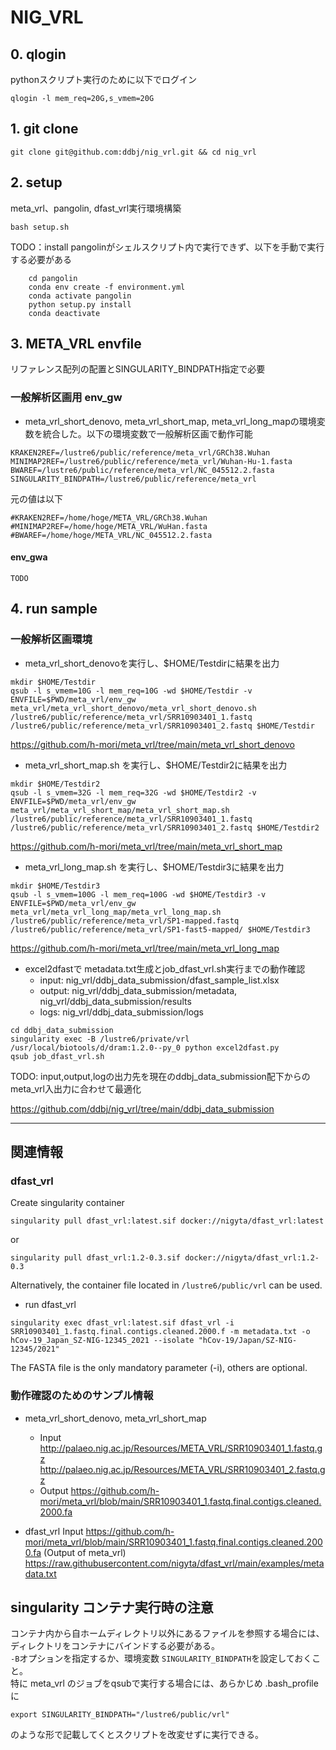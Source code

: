 # NIG_VRL

## 0. qlogin

pythonスクリプト実行のために以下でログイン
```
qlogin -l mem_req=20G,s_vmem=20G
```

## 1. git clone

```
git clone git@github.com:ddbj/nig_vrl.git && cd nig_vrl
```

## 2. setup 

meta_vrl、pangolin, dfast_vrl実行環境構築
```
bash setup.sh
```

TODO：install pangolinがシェルスクリプト内で実行できず、以下を手動で実行する必要がある
```
    cd pangolin
    conda env create -f environment.yml
    conda activate pangolin
    python setup.py install
    conda deactivate
```

## 3. META_VRL envfile
リファレンス配列の配置とSINGULARITY_BINDPATH指定で必要

### 一般解析区画用 env_gw
* meta_vrl_short_denovo, meta_vrl_short_map, meta_vrl_long_mapの環境変数を統合した。以下の環境変数で一般解析区画で動作可能
```
KRAKEN2REF=/lustre6/public/reference/meta_vrl/GRCh38.Wuhan
MINIMAP2REF=/lustre6/public/reference/meta_vrl/Wuhan-Hu-1.fasta
BWAREF=/lustre6/public/reference/meta_vrl/NC_045512.2.fasta
SINGULARITY_BINDPATH=/lustre6/public/reference/meta_vrl
```
元の値は以下
```
#KRAKEN2REF=/home/hoge/META_VRL/GRCh38.Wuhan
#MINIMAP2REF=/home/hoge/META_VRL/WuHan.fasta
#BWAREF=/home/hoge/META_VRL/NC_045512.2.fasta
```

####  env_gwa
```
TODO
```

## 4. run sample 

### 一般解析区画環境

* meta_vrl_short_denovoを実行し、$HOME/Testdirに結果を出力

```
mkdir $HOME/Testdir
qsub -l s_vmem=10G -l mem_req=10G -wd $HOME/Testdir -v ENVFILE=$PWD/meta_vrl/env_gw meta_vrl/meta_vrl_short_denovo/meta_vrl_short_denovo.sh /lustre6/public/reference/meta_vrl/SRR10903401_1.fastq /lustre6/public/reference/meta_vrl/SRR10903401_2.fastq $HOME/Testdir
```

https://github.com/h-mori/meta_vrl/tree/main/meta_vrl_short_denovo

* meta_vrl_short_map.sh を実行し、$HOME/Testdir2に結果を出力

```
mkdir $HOME/Testdir2
qsub -l s_vmem=32G -l mem_req=32G -wd $HOME/Testdir2 -v ENVFILE=$PWD/meta_vrl/env_gw meta_vrl/meta_vrl_short_map/meta_vrl_short_map.sh /lustre6/public/reference/meta_vrl/SRR10903401_1.fastq /lustre6/public/reference/meta_vrl/SRR10903401_2.fastq $HOME/Testdir2
```

https://github.com/h-mori/meta_vrl/tree/main/meta_vrl_short_map

* meta_vrl_long_map.sh を実行し、$HOME/Testdir3に結果を出力
```
mkdir $HOME/Testdir3
qsub -l s_vmem=100G -l mem_req=100G -wd $HOME/Testdir3 -v ENVFILE=$PWD/meta_vrl/env_gw meta_vrl/meta_vrl_long_map/meta_vrl_long_map.sh /lustre6/public/reference/meta_vrl/SP1-mapped.fastq /lustre6/public/reference/meta_vrl/SP1-fast5-mapped/ $HOME/Testdir3
```

https://github.com/h-mori/meta_vrl/tree/main/meta_vrl_long_map

* excel2dfastで metadata.txt生成とjob_dfast_vrl.sh実行までの動作確認
   * input: nig_vrl/ddbj_data_submission/dfast_sample_list.xlsx
   * output: nig_vrl/ddbj_data_submission/metadata, nig_vrl/ddbj_data_submission/results
   * logs: nig_vrl/ddbj_data_submission/logs

```
cd ddbj_data_submission
singularity exec -B /lustre6/private/vrl /usr/local/biotools/d/dram:1.2.0--py_0 python excel2dfast.py
qsub job_dfast_vrl.sh
```
TODO: input,output,logの出力先を現在のddbj_data_submission配下からのmeta_vrl入出力に合わせて最適化

https://github.com/ddbj/nig_vrl/tree/main/ddbj_data_submission



---
## 関連情報
### dfast_vrl
Create singularity container 
```
singularity pull dfast_vrl:latest.sif docker://nigyta/dfast_vrl:latest
```
or
```
singularity pull dfast_vrl:1.2-0.3.sif docker://nigyta/dfast_vrl:1.2-0.3
```
Alternatively, the container file located in `/lustre6/public/vrl` can be used. 

* run dfast_vrl
```
singularity exec dfast_vrl:latest.sif dfast_vrl -i SRR10903401_1.fastq.final.contigs.cleaned.2000.f -m metadata.txt -o hCov-19_Japan_SZ-NIG-12345_2021 --isolate "hCov-19/Japan/SZ-NIG-12345/2021"
```
The FASTA file is the only mandatory parameter (-i), others are optional.

### 動作確認のためのサンプル情報
* meta_vrl_short_denovo, meta_vrl_short_map
   * Input 
http://palaeo.nig.ac.jp/Resources/META_VRL/SRR10903401_1.fastq.gz
http://palaeo.nig.ac.jp/Resources/META_VRL/SRR10903401_2.fastq.gz
   * Output
https://github.com/h-mori/meta_vrl/blob/main/SRR10903401_1.fastq.final.contigs.cleaned.2000.fa  

* dfast_vrl Input
https://github.com/h-mori/meta_vrl/blob/main/SRR10903401_1.fastq.final.contigs.cleaned.2000.fa (Output of meta_vrl)  
https://raw.githubusercontent.com/nigyta/dfast_vrl/main/examples/metadata.txt  


## singularity コンテナ実行時の注意  
コンテナ内から自ホームディレクトリ以外にあるファイルを参照する場合には、ディレクトリをコンテナにバインドする必要がある。  
`-B`オプションを指定するか、環境変数 `SINGULARITY_BINDPATH`を設定しておくこと。  
特に meta_vrl のジョブをqsubで実行する場合には、あらかじめ .bash_profile に

```
export SINGULARITY_BINDPATH="/lustre6/public/vrl"
```

のような形で記載してくとスクリプトを改変せずに実行できる。
